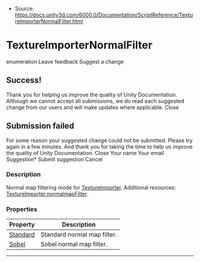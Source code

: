 * Source: https://docs.unity3d.com/6000.0/Documentation/ScriptReference/TextureImporterNormalFilter.html

# TextureImporterNormalFilter
enumeration
Leave feedback
Suggest a change
## Success!
Thank you for helping us improve the quality of Unity Documentation. Although we cannot accept all submissions, we do read each suggested change from our users and will make updates where applicable.
Close
## Submission failed
For some reason your suggested change could not be submitted. Please <a>try again</a> in a few minutes. And thank you for taking the time to help us improve the quality of Unity Documentation.
Close
Your name Your email Suggestion* Submit suggestion
Cancel
### Description
Normal map filtering mode for [TextureImporter](https://docs.unity3d.com/6000.0/Documentation/ScriptReference/TextureImporter.html).
Additional resources: [TextureImporter.normalmapFilter](https://docs.unity3d.com/6000.0/Documentation/ScriptReference/TextureImporter-normalmapFilter.html).
### Properties
Property | Description  
---|---  
[Standard](https://docs.unity3d.com/6000.0/Documentation/ScriptReference/TextureImporterNormalFilter.Standard.html) | Standard normal map filter.  
[Sobel](https://docs.unity3d.com/6000.0/Documentation/ScriptReference/TextureImporterNormalFilter.Sobel.html) | Sobel normal map filter.  
* * *
